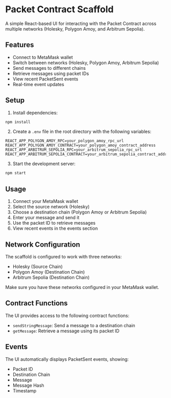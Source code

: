 # Packet Contract Scaffold

A simple React-based UI for interacting with the Packet Contract across multiple networks (Holesky, Polygon Amoy, and Arbitrum Sepolia).

## Features

- Connect to MetaMask wallet
- Switch between networks (Holesky, Polygon Amoy, Arbitrum Sepolia)
- Send messages to different chains
- Retrieve messages using packet IDs
- View recent PacketSent events
- Real-time event updates

## Setup

1. Install dependencies:
```bash
npm install
```

2. Create a `.env` file in the root directory with the following variables:
```
REACT_APP_POLYGON_AMOY_RPC=your_polygon_amoy_rpc_url
REACT_APP_POLYGON_AMOY_CONTRACT=your_polygon_amoy_contract_address
REACT_APP_ARBITRUM_SEPOLIA_RPC=your_arbitrum_sepolia_rpc_url
REACT_APP_ARBITRUM_SEPOLIA_CONTRACT=your_arbitrum_sepolia_contract_address
```

3. Start the development server:
```bash
npm start
```

## Usage

1. Connect your MetaMask wallet
2. Select the source network (Holesky)
3. Choose a destination chain (Polygon Amoy or Arbitrum Sepolia)
4. Enter your message and send it
5. Use the packet ID to retrieve messages
6. View recent events in the events section

## Network Configuration

The scaffold is configured to work with three networks:
- Holesky (Source Chain)
- Polygon Amoy (Destination Chain)
- Arbitrum Sepolia (Destination Chain)

Make sure you have these networks configured in your MetaMask wallet.

## Contract Functions

The UI provides access to the following contract functions:
- `sendStringMessage`: Send a message to a destination chain
- `getMessage`: Retrieve a message using its packet ID

## Events

The UI automatically displays PacketSent events, showing:
- Packet ID
- Destination Chain
- Message
- Message Hash
- Timestamp 